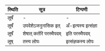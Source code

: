 | स्थिति | सूत्र | टिप्पणी |
| ----- | ------- | ------ |
| लूषँ | - | - |
| लूषँ | उपदेशेऽजनुनासिक इत् | अँ-इत्यस्य इत्संज्ञा |
| लूषँ | शेषात् कर्तरि परस्मैपदम् | इति परस्मैपदम् |
| लूष् | तस्य लोपः | इत्संज्ञकस्य लोपः |
